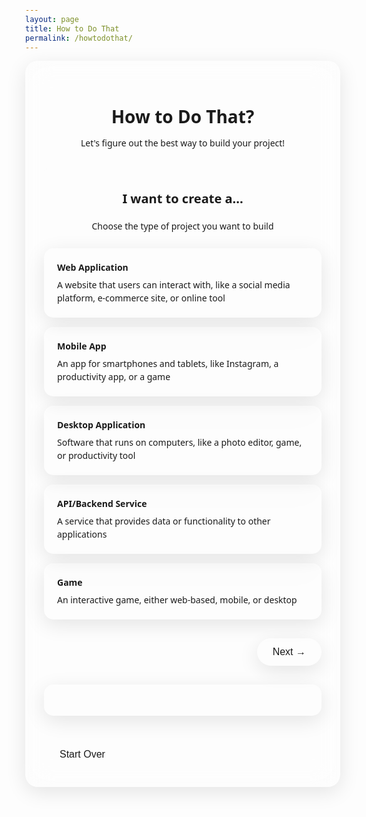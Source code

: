 ```yaml
---
layout: page
title: How to Do That
permalink: /howtodothat/
---
```


<style>
{% include themes.css %}

:root {
  /* Spacing & Sizing */
  --container-width: 900px;
  --padding-large: 30px;
  --padding-medium: 20px;
  --padding-small: 15px;
  --border-radius-large: 20px;
  --border-radius-medium: 15px;
  --gradient-primary: linear-gradient(135deg, var(--accent), var(--primary-pink, var(--accent)));
  --gradient-secondary: linear-gradient(135deg, var(--accent-blue, var(--accent)), var(--accent-green, var(--accent)));
}

body {
  font-family: 'Segoe UI', Tahoma, Geneva, Verdana, sans-serif;
  margin: 0;
  padding-top: 80px;
  background: var(--bg-primary);
  min-height: 100vh;
  color: var(--text-primary);
  transition: background 0.3s ease, color 0.3s ease;
}

.container {
  max-width: var(--container-width);
  margin: 0 auto;
  padding: var(--padding-large);
  border-radius: var(--border-radius-large);
  position: relative;
}

/* Glass Effect */
.glass-effect {
  background: var(--glass-bg);
  backdrop-filter: blur(20px);
  -webkit-backdrop-filter: blur(20px);
  border: 1px solid var(--glass-border);
  box-shadow: 
    0 8px 32px rgba(0, 0, 0, 0.1),
    inset 0 1px 0 rgba(255, 255, 255, 0.2);
}

/* Progress Bar */
.progress-bar {
  width: 100%;
  height: 6px;
  background: var(--bg-accent);
  border-radius: 3px;
  margin-bottom: 30px;
  overflow: hidden;
  position: relative;
}

.progress-fill {
  height: 100%;
  background: var(--gradient-primary);
  border-radius: 3px;
  transition: width 0.3s ease;
  position: relative;
}

.progress-fill::after {
  content: '';
  position: absolute;
  top: 0;
  left: 0;
  right: 0;
  bottom: 0;
  background: linear-gradient(90deg, transparent, rgba(255, 255, 255, 0.3), transparent);
  animation: shimmer 2s infinite;
}

@keyframes shimmer {
  0% { transform: translateX(-100%); }
  100% { transform: translateX(100%); }
}

.header {
  text-align: center;
  margin-bottom: 30px;
}

.header h1 {
  color: var(--accent);
  margin-bottom: 10px;
  font-weight: 700;
}

.header p {
  color: var(--text-secondary);
}

.selections-display {
  padding: var(--padding-medium);
  margin-bottom: 30px;
  display: none;
  border-radius: var(--border-radius-medium);
}

.selections-display.show {
  display: block;
}

.selections-display h3 {
  margin: 0 0 15px 0;
  color: var(--text-primary);
  font-size: 16px;
}

.selection-tags {
  display: flex;
  flex-wrap: wrap;
  gap: 8px;
}

.selection-tag {
  background: var(--gradient-primary);
  color: var(--text-white);
  padding: 6px 12px;
  border-radius: 15px;
  font-size: 12px;
  font-weight: 500;
}

.quiz-section {
  margin-bottom: 30px;
  display: none;
}

.quiz-section.active {
  display: block;
}

.question {
  font-size: 20px;
  font-weight: 600;
  color: var(--text-primary);
  margin-bottom: 20px;
  text-align: center;
}

.question-description {
  text-align: center;
  color: var(--text-secondary);
  margin-bottom: 25px;
  font-size: 14px;
  line-height: 1.5;
}

.options {
  display: grid;
  gap: 15px;
}

.option {
  padding: var(--padding-medium);
  cursor: pointer;
  transition: all 0.3s ease;
  text-align: left;
  border-radius: var(--border-radius-medium);
  border: 1px solid transparent;
}

.option:hover {
  border-color: var(--accent);
  background: var(--bg-accent);
  transform: translateY(-2px);
  box-shadow: 0 8px 20px rgba(0,0,0,0.1), 0 0 0 1px var(--accent);
}

.option.selected {
  border-color: var(--accent);
  background: var(--bg-accent);
  box-shadow: 0 8px 20px rgba(0,0,0,0.1), 0 0 0 2px var(--accent);
}

.option-title {
  font-weight: 600;
  color: var(--text-primary);
  margin-bottom: 8px;
}

.option-description {
  color: var(--text-secondary);
  font-size: 14px;
  line-height: 1.5;
}

.navigation {
  display: flex;
  justify-content: space-between;
  align-items: center;
  margin-top: 30px;
}

.nav-btn, .btn, .restart-btn {
  color: var(--text-primary);
  padding: 12px 24px;
  border-radius: 25px;
  cursor: pointer;
  font-size: 16px;
  font-weight: 500;
  transition: all 0.3s ease;
  border: 1px solid transparent;
}

.nav-btn:hover, .btn:hover, .restart-btn:hover {
  background: var(--gradient-primary);
  color: var(--text-white);
  border-color: var(--accent);
  transform: translateY(-2px);
  box-shadow: 0 8px 20px rgba(0,0,0,0.15);
}

.nav-btn:disabled, .btn:disabled {
  opacity: 0.5;
  cursor: not-allowed;
  transform: none;
}

.restart-btn {
  background: var(--gradient-primary);
  color: var(--text-white);
  margin-top: 20px;
}

.results {
  text-align: center;
  margin-top: 30px;
}

.results h2 {
  color: var(--accent);
  margin-bottom: 20px;
  font-size: 24px;
}

.recommendation {
  padding: 25px;
  margin-bottom: 20px;
  transition: all 0.3s ease;
  border-radius: var(--border-radius-medium);
}

.recommendation:hover {
  border-color: var(--accent);
  transform: translateY(-2px);
}

.recommendation h3 {
  color: var(--text-primary);
  margin-bottom: 10px;
  font-size: 18px;
}

.recommendation p {
  color: var(--text-secondary);
  line-height: 1.6;
  margin-bottom: 15px;
}

.recommendation-tags {
  display: flex;
  flex-wrap: wrap;
  gap: 8px;
  margin-bottom: 15px;
}

.recommendation-tag {
  background: var(--gradient-primary);
  color: var(--text-white);
  padding: 4px 12px;
  border-radius: 12px;
  font-size: 12px;
  font-weight: 500;
}

.recommendation-link {
  display: inline-block;
  background: var(--gradient-secondary);
  color: var(--text-white);
  text-decoration: none;
  padding: 8px 16px;
  border-radius: 20px;
  font-size: 14px;
  font-weight: 500;
  transition: all 0.3s ease;
}

.recommendation-link:hover {
  transform: translateY(-2px);
  box-shadow: 0 8px 20px rgba(0,0,0,0.1);
}

/* Responsive Design */
@media (max-width: 768px) {
  .container {
    padding: 25px 20px;
  }
  .question { font-size: 18px; }
  .option { padding: 15px; }
  .navigation { flex-direction: column; gap: 15px; }
  .nav-btn, .btn { width: 100%; }
}

@media (max-width: 480px) {
  .container { padding: 20px 15px; }
  .header h1 { font-size: 1.8rem; }
  .question { font-size: 16px; }
  .option { padding: 12px; }
  .recommendation { padding: 20px; }
}

</style>


<div class="container glass-effect">
  <div class="header">
    <h1>How to Do That?</h1>
    <p>Let's figure out the best way to build your project!</p>
  </div>

  <div class="progress-bar">
    <div class="progress-fill" id="progressFill"></div>
  </div>

  <!-- Selections Display -->
  <div class="selections-display glass-effect" id="selectionsDisplay">
    <h3>Your Selections:</h3>
    <div class="selection-tags" id="selectionTags"></div>
  </div>

  <!-- Question 1: Project Type -->
  <div class="quiz-section active" id="section1">
    <div class="question">I want to create a...</div>
    <div class="question-description">Choose the type of project you want to build</div>
    <div class="options">
      <div class="option glass-effect" data-value="webapp" data-label="Web Application">
        <div class="option-title">Web Application</div>
        <div class="option-description">A website that users can interact with, like a social media platform, e-commerce site, or online tool</div>
      </div>
      <div class="option glass-effect" data-value="mobile" data-label="Mobile App">
        <div class="option-title">Mobile App</div>
        <div class="option-description">An app for smartphones and tablets, like Instagram, a productivity app, or a game</div>
      </div>
      <div class="option glass-effect" data-value="desktop" data-label="Desktop Application">
        <div class="option-title">Desktop Application</div>
        <div class="option-description">Software that runs on computers, like a photo editor, game, or productivity tool</div>
      </div>
      <div class="option glass-effect" data-value="api" data-label="API/Backend Service">
        <div class="option-title">API/Backend Service</div>
        <div class="option-description">A service that provides data or functionality to other applications</div>
      </div>
      <div class="option glass-effect" data-value="game" data-label="Game">
        <div class="option-title">Game</div>
        <div class="option-description">An interactive game, either web-based, mobile, or desktop</div>
      </div>
    </div>
    <div class="navigation">
      <div></div>
      <button class="btn glass-effect" onclick="nextQuestion()">Next →</button>
    </div>
  </div>

  <!-- Question 2: Features -->
  <div class="quiz-section" id="section2">
    <div class="question">It should be able to...</div>
    <div class="question-description">Select all the features your project needs (you can choose multiple)</div>
    <div class="options">
      <div class="option glass-effect" data-value="user-auth" data-label="User Accounts & Login">
        <div class="option-title">User Accounts & Login</div>
        <div class="option-description">Let users create accounts, log in, and manage their profiles</div>
      </div>
      <div class="option glass-effect" data-value="data-storage" data-label="Store Data">
        <div class="option-title">Store Data</div>
        <div class="option-description">Save and retrieve information like user data, posts, or files</div>
      </div>
      <div class="option glass-effect" data-value="real-time" data-label="Real-time Updates">
        <div class="option-title">Real-time Updates</div>
        <div class="option-description">Update information instantly, like chat messages or live data</div>
      </div>
      <div class="option glass-effect" data-value="media" data-label="Handle Media">
        <div class="option-title">Handle Media</div>
        <div class="option-description">Upload, process, and display images, videos, or audio files</div>
      </div>
      <div class="option glass-effect" data-value="payments" data-label="Process Payments">
        <div class="option-title">Process Payments</div>
        <div class="option-description">Accept credit cards, PayPal, or other payment methods</div>
      </div>
      <div class="option glass-effect" data-value="simple" data-label="Simple Content">
        <div class="option-title">Simple Content</div>
        <div class="option-description">Just display information, forms, or basic interactions</div>
      </div>
    </div>
    <div class="navigation">
      <button class="btn secondary glass-effect" onclick="previousQuestion()">← Previous</button>
      <button class="btn glass-effect" onclick="nextQuestion()">Next →</button>
    </div>
  </div>

  <!-- Question 3: What You Need to Build -->
  <div class="quiz-section" id="section3">
    <div class="question">What do you need to build?</div>
    <div class="question-description">This helps us determine the right difficulty level for you</div>
    <div class="options">
      <div class="option glass-effect" data-value="drag-drop" data-label="Drag & Drop Tools">
        <div class="option-title">Drag & Drop Tools</div>
        <div class="option-description">I want to use visual builders like Figma, Webflow, or no-code platforms</div>
      </div>
      <div class="option glass-effect" data-value="html-css" data-label="HTML/CSS Websites">
        <div class="option-title">HTML/CSS Websites</div>
        <div class="option-description">I want to learn HTML and CSS to build static websites</div>
      </div>
      <div class="option glass-effect" data-value="programming" data-label="Learn Programming Languages">
        <div class="option-title">Learn Programming Languages</div>
        <div class="option-description">I want to learn JavaScript, Python, or other programming languages</div>
      </div>
      <div class="option glass-effect" data-value="build-systems" data-label="Build Complex Systems">
        <div class="option-title">Build Complex Systems</div>
        <div class="option-description">I want to build full applications, APIs, databases, or complex features</div>
      </div>
    </div>
    <div class="navigation">
      <button class="btn secondary glass-effect" onclick="previousQuestion()">← Previous</button>
      <button class="btn glass-effect" onclick="nextQuestion()">Next →</button>
    </div>
  </div>

  <!-- Question 4: Learning Style -->
  <div class="quiz-section" id="section4">
    <div class="question">How do you prefer to learn?</div>
    <div class="question-description">This helps us recommend the best resources for you</div>
    <div class="options">
      <div class="option glass-effect" data-value="video" data-label="Video Tutorials">
        <div class="option-title">Video Tutorials</div>
        <div class="option-description">I learn best by watching step-by-step video guides</div>
      </div>
      <div class="option glass-effect" data-value="interactive" data-label="Interactive Courses">
        <div class="option-title">Interactive Courses</div>
        <div class="option-description">I prefer hands-on coding exercises and projects</div>
      </div>
      <div class="option glass-effect" data-value="documentation" data-label="Documentation">
        <div class="option-title">Documentation</div>
        <div class="option-description">I like reading official docs and learning by doing</div>
      </div>
      <div class="option glass-effect" data-value="community" data-label="Community Learning">
        <div class="option-title">Community Learning</div>
        <div class="option-description">I learn best through forums, Discord, and asking questions</div>
      </div>
    </div>
    <div class="navigation">
      <button class="btn secondary glass-effect" onclick="previousQuestion()">← Previous</button>
      <button class="btn glass-effect" onclick="nextQuestion()">Next →</button>
    </div>
  </div>

  <!-- Question 5: Timeline -->
  <div class="quiz-section" id="section5">
    <div class="question">How quickly do you want to see results?</div>
    <div class="question-description">This affects which tools and frameworks we recommend</div>
    <div class="options">
      <div class="option glass-effect" data-value="fast" data-label="As Fast as Possible">
        <div class="option-title">As Fast as Possible</div>
        <div class="option-description">I want to build something quickly, even if it's not perfect</div>
      </div>
      <div class="option glass-effect" data-value="balanced" data-label="Balanced Approach">
        <div class="option-title">Balanced Approach</div>
        <div class="option-description">I want to learn while building something good</div>
      </div>
      <div class="option glass-effect" data-value="thorough" data-label="Do It Right">
        <div class="option-title">Do It Right</div>
        <div class="option-description">I want to learn proper development practices</div>
      </div>
    </div>
    <div class="navigation">
      <button class="btn secondary glass-effect" onclick="previousQuestion()">← Previous</button>
      <button class="btn glass-effect" onclick="nextQuestion()">Next →</button>
    </div>
  </div>

  <!-- Question 6: Budget -->
  <div class="quiz-section" id="section6">
    <div class="question">What's your budget for hosting/deployment?</div>
    <div class="question-description">This helps us recommend cost-effective solutions</div>
    <div class="options">
      <div class="option glass-effect" data-value="free" data-label="Free">
        <div class="option-title">Free</div>
        <div class="option-description">I want to keep costs as low as possible</div>
      </div>
      <div class="option glass-effect" data-value="low" data-label="Low Cost">
        <div class="option-title">Low Cost</div>
        <div class="option-description">I can spend a few dollars per month</div>
      </div>
      <div class="option glass-effect" data-value="flexible" data-label="Flexible">
        <div class="option-title">Flexible</div>
        <div class="option-description">I can invest in better hosting and tools</div>
      </div>
    </div>
    <div class="navigation">
      <button class="btn secondary glass-effect" onclick="previousQuestion()">← Previous</button>
      <button class="btn glass-effect" onclick="getRecommendation()">Get Recommendation →</button>
    </div>
  </div>

  <!-- Results Section -->
  <div class="result-section" id="resultSection">
    <div class="recommendation glass-effect" id="recommendation">
      <!-- Results will be populated here -->
    </div>
    <button class="restart-btn" onclick="restartQuiz()">Start Over</button>
  </div>
</div>

<script>
// --- QUIZ LOGIC ---
let currentSection = 1;
let totalSections = 6;
let answers = {};

function updateProgress() {
  const progress = (currentSection / totalSections) * 100;
  const progressFill = document.getElementById('progressFill');
  if(progressFill) {
    progressFill.style.width = progress + '%';
  }
}

function showSection(sectionNumber) {
  document.querySelectorAll('.quiz-section').forEach(section => {
    section.classList.remove('active');
  });
  const nextSection = document.getElementById('section' + sectionNumber);
  if (nextSection) {
    nextSection.classList.add('active');
  }
  updateProgress();
}

function updateSelectionsDisplay() {
  const selectionsDisplay = document.getElementById('selectionsDisplay');
  const selectionTags = document.getElementById('selectionTags');
  
  if (Object.keys(answers).length > 0 && selectionTags) {
    selectionTags.innerHTML = '';
    Object.entries(answers).forEach(([key, value]) => {
      if (Array.isArray(value)) {
        value.forEach(val => {
          const option = document.querySelector(`[data-value="${val}"]`);
          if (option) {
            const label = option.getAttribute('data-label');
            const tag = document.createElement('span');
            tag.className = 'selection-tag';
            tag.textContent = label;
            selectionTags.appendChild(tag);
          }
        });
      } else {
        const option = document.querySelector(`[data-value="${value}"]`);
        if (option) {
          const label = option.getAttribute('data-label');
          const tag = document.createElement('span');
          tag.className = 'selection-tag';
          tag.textContent = label;
          selectionTags.appendChild(tag);
        }
      }
    });
    selectionsDisplay.classList.add('show');
  } else if (selectionsDisplay) {
    selectionsDisplay.classList.remove('show');
  }
}

function nextQuestion() {
  const currentSectionElement = document.getElementById('section' + currentSection);
  const selectedOptions = currentSectionElement.querySelectorAll('.option.selected');
  
  if (selectedOptions.length === 0) {
    alert('Please select at least one option before continuing.');
    return;
  }

  const questionKey = getQuestionKey(currentSection);
  if (currentSectionElement.id === 'section2') { // Multi-select
    answers[questionKey] = Array.from(selectedOptions).map(opt => opt.dataset.value);
  } else { // Single-select
    answers[questionKey] = selectedOptions[0].dataset.value;
  }

  updateSelectionsDisplay();

  if (currentSection < totalSections) {
    currentSection++;
    showSection(currentSection);
  }
}

function previousQuestion() {
  if (currentSection > 1) {
    currentSection--;
    showSection(currentSection);
    // No need to restore selections, they are preserved.
  }
}

function getQuestionKey(section) {
  const keys = ['projectType', 'features', 'buildType', 'learningStyle', 'timeline', 'budget'];
  return keys[section - 1];
}

function getRecommendation() {
  const currentSectionElement = document.getElementById('section' + currentSection);
  const selectedOptions = currentSectionElement.querySelectorAll('.option.selected');
  
  if (selectedOptions.length === 0) {
    alert('Please select at least one option before continuing.');
    return;
  }

  const questionKey = getQuestionKey(currentSection);
  answers[questionKey] = selectedOptions[0].dataset.value;
  updateSelectionsDisplay();

  const recommendation = generateRecommendation(answers);
  
  document.querySelectorAll('.quiz-section').forEach(section => {
    section.classList.remove('active');
  });
  const resultSection = document.getElementById('resultSection');
  const recommendationEl = document.getElementById('recommendation');
  if(resultSection && recommendationEl) {
    resultSection.style.display = 'block';
    recommendationEl.innerHTML = recommendation;
  }
}

function generateRecommendation(answers) {
  // This function can be expanded with the original complex logic if needed.
  let recommendation = '<h3>Recommendation based on your answers:</h3>';
  recommendation += `<pre>${JSON.stringify(answers, null, 2)}</pre>`;
  return recommendation;
}

function restartQuiz() {
  currentSection = 1;
  answers = {};
  document.querySelectorAll('.option').forEach(option => {
    option.classList.remove('selected');
  });
  const resultSection = document.getElementById('resultSection');
  if(resultSection) {
    resultSection.style.display = 'none';
  }
  const selectionsDisplay = document.getElementById('selectionsDisplay');
  if(selectionsDisplay) {
    selectionsDisplay.classList.remove('show');
  }
  showSection(1);
}

// --- THEME SWITCHER & COOKIE LOGIC ---

function setTheme(theme) {
  const body = document.body;
  const docEl = document.documentElement;
  docEl.setAttribute('data-theme', theme);

  const isDark = ['c', 'r', 'n', 'dark'].includes(theme);
  
  if (isDark) {
    body.setAttribute('data-theme-mode', 'dark');
  } else {
    body.removeAttribute('data-theme-mode');
  }

  if (getCookie('cookiesAccepted') === 'true') {
    setCookie('theme', theme, 365);
  }
}

function loadTheme() {
  const defaultTheme = 'a'; // Aurora
  let theme = defaultTheme;

  if (getCookie('cookiesAccepted') === 'true') {
    theme = getCookie('theme') || defaultTheme;
  }
  setTheme(theme);
}

function setCookie(name, value, days) {
  let expires = "";
  if (days) {
    const date = new Date();
    date.setTime(date.getTime() + (days * 24 * 60 * 60 * 1000));
    expires = "; expires=" + date.toUTCString();
  }
  document.cookie = name + "=" + (value || "") + expires + "; path=/";
}

function getCookie(name) {
  const nameEQ = name + "=";
  const ca = document.cookie.split(';');
  for(let i = 0; i < ca.length; i++) {
    let c = ca[i];
    while (c.charAt(0) == ' ') c = c.substring(1, c.length);
    if (c.indexOf(nameEQ) == 0) return c.substring(nameEQ.length, c.length);
  }
  return null;
}

document.addEventListener('DOMContentLoaded', function() {
  loadTheme();
  updateProgress();
  
  document.querySelectorAll('.option').forEach(option => {
    option.addEventListener('click', function() {
      const section = this.closest('.quiz-section');
      const isMultiSelect = section.id === 'section2';
      
      if (isMultiSelect) {
        this.classList.toggle('selected');
      } else {
        section.querySelectorAll('.option').forEach(opt => {
          opt.classList.remove('selected');
        });
        this.classList.add('selected');
      }
    });
  });
});
</script> 